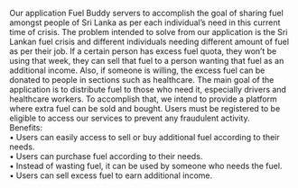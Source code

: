 Our application Fuel Buddy servers to accomplish the goal of sharing fuel amongst people of Sri Lanka as 
per each individual’s need in this current time of crisis. The problem intended to solve from our 
application is the Sri Lankan fuel crisis and different individuals needing different amount of fuel as per 
their job. If a certain person has excess fuel quota, they won’t be using that week, they can sell that fuel 
to a person wanting that fuel as an additional income. Also, if someone is willing, the excess fuel can be 
donated to people in sections such as healthcare.
The main goal of the application is to distribute fuel to those who need it, especially drivers and 
healthcare workers. To accomplish that, we intend to provide a platform where extra fuel can be sold 
and bought. Users must be registered to be eligible to access our services to prevent any fraudulent 
activity.<br> 
Benefits: <br>
• Users can easily access to sell or buy additional fuel according to their needs.<br>
• Users can purchase fuel according to their needs.<br>
• Instead of wasting fuel, it can be used by someone who needs the fuel.<br>
• Users can sell excess fuel to earn additional income. <br>

